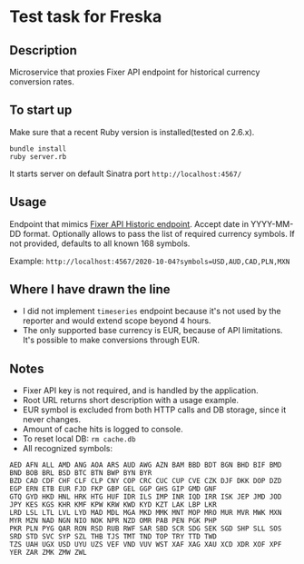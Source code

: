 # Test task for Freska

## Description
Microservice that proxies Fixer API endpoint for historical currency conversion rates.

## To start up
Make sure that a recent Ruby version is installed(tested on 2.6.x).
```
bundle install
ruby server.rb
```
It starts server on default Sinatra port `http://localhost:4567/`

## Usage
Endpoint that mimics [Fixer API Historic endpoint](https://fixer.io/documentation).
Accept date in YYYY-MM-DD format.
Optionally allows to pass the list of required currency symbols.
If not provided, defaults to all known 168 symbols.

Example:
`http://localhost:4567/2020-10-04?symbols=USD,AUD,CAD,PLN,MXN`

## Where I have drawn the line
* I did not implement `timeseries` endpoint because it's not used by the reporter and would extend scope beyond 4 hours.
* The only supported base currency is EUR, because of API limitations. It's possible to make conversions through EUR.

## Notes
* Fixer API key is not required, and is handled by the application.
* Root URL returns short description with a usage example.
* EUR symbol is excluded from both HTTP calls and DB storage, since it never changes.
* Amount of cache hits is logged to console.
* To reset local DB: `rm cache.db`
* All recognized symbols:
```
AED AFN ALL AMD ANG AOA ARS AUD AWG AZN BAM BBD BDT BGN BHD BIF BMD BND BOB BRL BSD BTC BTN BWP BYN BYR
BZD CAD CDF CHF CLF CLP CNY COP CRC CUC CUP CVE CZK DJF DKK DOP DZD EGP ERN ETB EUR FJD FKP GBP GEL GGP GHS GIP GMD GNF
GTQ GYD HKD HNL HRK HTG HUF IDR ILS IMP INR IQD IRR ISK JEP JMD JOD JPY KES KGS KHR KMF KPW KRW KWD KYD KZT LAK LBP LKR
LRD LSL LTL LVL LYD MAD MDL MGA MKD MMK MNT MOP MRO MUR MVR MWK MXN MYR MZN NAD NGN NIO NOK NPR NZD OMR PAB PEN PGK PHP
PKR PLN PYG QAR RON RSD RUB RWF SAR SBD SCR SDG SEK SGD SHP SLL SOS SRD STD SVC SYP SZL THB TJS TMT TND TOP TRY TTD TWD
TZS UAH UGX USD UYU UZS VEF VND VUV WST XAF XAG XAU XCD XDR XOF XPF YER ZAR ZMK ZMW ZWL
```
